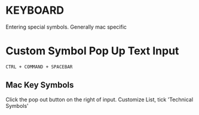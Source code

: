 # KEYBOARD
Entering special symbols. Generally mac specific

# Custom Symbol Pop Up Text Input
`CTRL + COMMAND + SPACEBAR`

## Mac Key Symbols
Click the pop out button on the right of input. Customize List, tick
'Technical Symbols'
